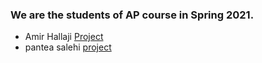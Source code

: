 ### We are the students of AP course in Spring 2021.

- Amir Hallaji [Project](https://github.com/amirhallaji/Computational-Intelligence)
- pantea salehi [project](https://github.com/panteasalehi/ap2.git)
